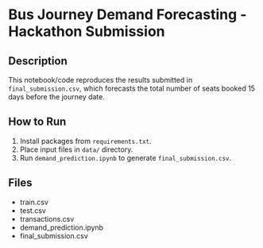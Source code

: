 # Bus Journey Demand Forecasting - Hackathon Submission

## Description
This notebook/code reproduces the results submitted in `final_submission.csv`, which forecasts the total number of seats booked 15 days before the journey date.

## How to Run
1. Install packages from `requirements.txt`.
2. Place input files in `data/` directory.
3. Run `demand_prediction.ipynb` to generate `final_submission.csv`.

## Files
- train.csv
- test.csv
- transactions.csv
- demand_prediction.ipynb
- final_submission.csv
